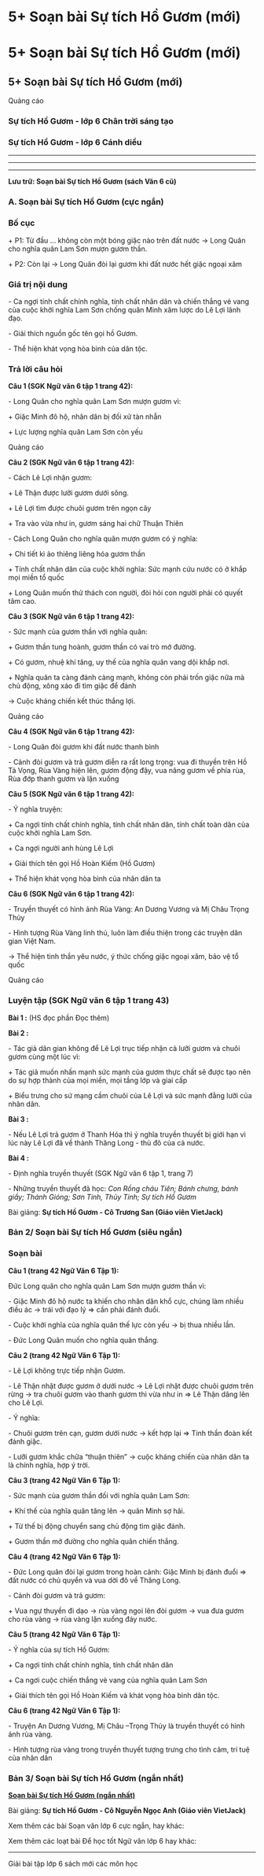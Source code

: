 # 5+ Soạn bài Sự tích Hồ Gươm (mới)

# 5+ Soạn bài Sự tích Hồ Gươm (mới)

## 5+ Soạn bài Sự tích Hồ Gươm (mới)

Quảng cáo

### Sự tích Hồ Gươm - lớp 6 Chân trời sáng tạo

### Sự tích Hồ Gươm - lớp 6 Cánh diều

* * *

* * *

* * *

**Lưu trữ: Soạn bài Sự tích Hồ Gươm (sách Văn 6 cũ)**

### **A. Soạn bài Sự tích Hồ Gươm (cực ngắn)**

### Bố cục

\+ P1: Từ đầu ... không còn một bóng giặc nào trên đất nước → Long Quân cho nghĩa quân Lam Sơn mượn gươm thần.

\+ P2: Còn lại → Long Quân đòi lại gươm khi đất nước hết giặc ngoại xâm 

### Giá trị nội dung

\- Ca ngợi tính chất chính nghĩa, tính chất nhân dân và chiến thắng vẻ vang của cuộc khởi nghĩa Lam Sơn chống quân Minh xâm lược do Lê Lợi lãnh đạo.

\- Giải thích nguồn gốc tên gọi hồ Gươm.

\- Thể hiện khát vọng hòa bình của dân tộc.

### Trả lời câu hỏi

**Câu 1 (SGK Ngữ văn 6 tập 1 trang 42):**

\- Long Quân cho nghĩa quân Lam Sơn mượn gươm vì:

\+ Giặc Minh đô hộ, nhân dân bị đối xử tàn nhẫn

\+ Lực lượng nghĩa quân Lam Sơn còn yếu

Quảng cáo

**Câu 2 (SGK Ngữ văn 6 tập 1 trang 42):**

\- Cách Lê Lợi nhận gươm:

\+ Lê Thận được lưỡi gươm dưới sông.

\+ Lê Lợi tìm được chuôi gươm trên ngọn cây

\+ Tra vào vừa như in, gươm sáng hai chữ Thuận Thiên

\- Cách Long Quân cho nghĩa quân mượn gươm có ý nghĩa:

\+ Chi tiết kì ảo thiêng liêng hóa gươm thần

\+ Tính chất nhân dân của cuộc khởi nghĩa: Sức mạnh cứu nước có ở khắp mọi miền tổ quốc

\+ Long Quân muốn thử thách con người, đòi hỏi con người phải có quyết tâm cao.

**Câu 3 (SGK Ngữ văn 6 tập 1 trang 42):**

\- Sức mạnh của gươm thần với nghĩa quân: 

\+ Gươm thần tung hoành, gươm thần có vai trò mở đường.

\+ Có gươm, nhuệ khí tăng, uy thế của nghĩa quân vang dội khắp nơi.

\+ Nghĩa quân ta càng đánh càng mạnh, không còn phải trốn giặc nữa mà chủ động, xông xáo đi tìm giặc để đánh

→ Cuộc kháng chiến kết thúc thắng lợi.

Quảng cáo

**Câu 4 (SGK Ngữ văn 6 tập 1 trang 42):**

\- Long Quân đòi gươm khi đất nước thanh bình

\- Cảnh đòi gươm và trả gươm diễn ra rất long trọng: vua đi thuyền trên Hồ Tả Vọng, Rùa Vàng hiện lên, gươm động đậy, vua nâng gươm về phía rùa, Rùa đớp thanh gươm và lặn xuống

**Câu 5 (SGK Ngữ văn 6 tập 1 trang 42):**

\- Ý nghĩa truyện:

\+ Ca ngợi tính chất chính nghĩa, tính chất nhân dân, tính chất toàn dân của cuộc khởi nghĩa Lam Sơn.

\+ Ca ngợi người anh hùng Lê Lợi

\+ Giải thích tên gọi Hồ Hoàn Kiếm (Hồ Gươm)

\+ Thể hiện khát vọng hòa bình của nhân dân ta 

**Câu 6 (SGK Ngữ văn 6 tập 1 trang 42):**

\- Truyền thuyết có hình ảnh Rùa Vàng: An Dương Vương và Mị Châu Trọng Thủy

\- Hình tượng Rùa Vàng linh thú, luôn làm điều thiện trong các truyện dân gian Việt Nam.

→ Thể hiện tinh thần yêu nước, ý thức chống giặc ngoại xâm, bảo vệ tổ quốc

Quảng cáo

### Luyện tập (SGK Ngữ văn 6 tập 1 trang 43)

**Bài 1 :** (HS đọc phần Đọc thêm)

**Bài 2 :**

\- Tác giả dân gian không để Lê Lợi trục tiếp nhận cả lưỡi gươm và chuôi gươm cùng một lúc vì:

\+ Tác giả muốn nhấn mạnh sức mạnh của gươm thực chất sẽ được tạo nên do sự hợp thành của mọi miền, mọi tầng lớp và giai cấp

\+ Biểu trưng cho sứ mạng cầm chuôi của Lê Lợi và sức mạnh đằng lưỡi của nhân dân.

**Bài 3 :**

\- Nếu Lê Lợi trả gươm ở Thanh Hóa thì ý nghĩa truyền thuyết bị giới hạn vì lúc này Lê Lợi đã về thành Thăng Long - thủ đô của cả nước.

**Bài 4 :**

\- Định nghĩa truyền thuyết (SGK Ngữ văn 6 tập 1, trang 7)

\- Những truyền thuyết đã học: _Con Rồng cháu Tiên; Bánh chưng, bánh giầy; Thánh Gióng; Sơn Tinh, Thủy Tinh; Sự tích Hồ Gươm_

Bài giảng: **Sự tích Hồ Gươm - Cô Trương San (Giáo viên VietJack)**

### **Bản 2/ Soạn bài Sự tích Hồ Gươm (siêu ngắn)**

### Soạn bài

**Câu 1 (trang 42 Ngữ Văn 6 Tập 1):**

Đức Long quân cho nghĩa quân Lam Sơn mượn gươm thần vì:

\- Giặc Minh đô hộ nước ta khiến cho nhân dân khổ cực, chúng làm nhiều điều ác → trái với đạo lý ⇒ cần phải đánh đuổi.

\- Cuộc khởi nghĩa của nghĩa quân thế lực còn yếu → bị thua nhiều lần.

\- Đức Long Quân muốn cho nghĩa quân thắng.

**Câu 2 (trang 42 Ngữ Văn 6 Tập 1):**

\- Lê Lợi không trực tiếp nhận Gươm.

\- Lê Thận nhặt được gươm ở dưới nước → Lê Lợi nhặt được chuôi gươm trên rừng → tra chuôi gươm vào thanh gươm thì vừa như in ⇒ Lê Thận dâng lên cho Lê Lợi.

\- Ý nghĩa:

\- Chuôi gươm trên cạn, gươm dưới nước → kết hợp lại ⇒ Tinh thần đoàn kết đánh giặc.

\- Lưỡi gươm khắc chữa “thuận thiên” → cuộc kháng chiến của nhân dân ta là chính nghĩa, hợp ý trời.

**Câu 3 (trang 42 Ngữ Văn 6 Tập 1):**

\- Sức mạnh của gươm thần đối với nghĩa quân Lam Sơn:

\+ Khí thế của nghĩa quân tăng lên → quân Minh sợ hãi.

\+ Từ thế bị động chuyển sang chủ động tìm giặc đánh.

\+ Gươm thần mở đường cho nghĩa quân chiến thắng.

**Câu 4 (trang 42 Ngữ Văn 6 Tập 1):**

\- Đức Long quân đòi lại gươm trong hoàn cảnh: Giặc Minh bị đánh đuổi ⇒ đất nước có chủ quyển và vua dời đô về Thăng Long.

\- Cảnh đòi gươm và trả gươm:

\+ Vua ngự thuyền đi dạo → rùa vàng ngoi lên đòi gươm → vua đưa gươm cho rùa vàng → rùa vàng lặn xuống đáy nước.

**Câu 5 (trang 42 Ngữ Văn 6 Tập 1):**

\- Ý nghĩa của sự tích Hồ Gươm:

\+ Ca ngợi tính chất chính nghĩa, tính chất nhân dân

\+ Ca ngơi cuộc chiến thắng vè vang của nghĩa quân Lam Sơn

\+ Giải thích tên gọi Hồ Hoàn Kiếm và khát vọng hòa bình dân tộc.

**Câu 6 (trang 42 Ngữ Văn 6 Tập 1):**

\- Truyện An Dương Vương, Mị Châu –Trọng Thủy là truyền thuyết có hình ảnh rùa vàng.

\- Hình tượng rùa vàng trong truyền thuyết tượng trưng cho tình cảm, trí tuệ của nhân dân

### **Bản 3/ Soạn bài Sự tích Hồ Gươm (ngắn nhất)**

[**Soạn bài Sự tích Hồ Gươm (ngắn nhất)**](https://vietjack.com/soan-van-6/su-tich-ho-guom.jsp)

Bài giảng: **Sự tích Hồ Gươm - Cô Nguyễn Ngọc Anh (Giáo viên VietJack)**

Xem thêm các bài Soạn văn lớp 6 cực ngắn, hay khác:

Xem thêm các loạt bài Để học tốt Ngữ văn lớp 6 hay khác:

* * *

Giải bài tập lớp 6 sách mới các môn học
